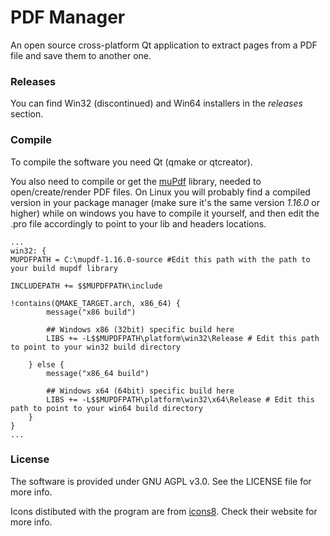 # PDF Manager

An open source cross-platform Qt application to extract pages from a PDF file and save them to another one.

### Releases
You can find Win32 (discontinued) and Win64 installers in the *releases* section.

### Compile
To compile the software you need Qt (qmake or qtcreator).

You also need to compile or get the [muPdf](https://www.mupdf.com/downloads/index.html) library, needed to open/create/render PDF files. On Linux you will probably find a compiled version in your package manager (make sure it's the same version *1.16.0* or higher) while on windows you have to compile it yourself, and then edit the .pro file accordingly to point to your lib and headers locations.
```
...
win32: {
MUPDFPATH = C:\mupdf-1.16.0-source #Edit this path with the path to your build mupdf library

INCLUDEPATH += $$MUPDFPATH\include

!contains(QMAKE_TARGET.arch, x86_64) {
        message("x86 build")

        ## Windows x86 (32bit) specific build here
        LIBS += -L$$MUPDFPATH\platform\win32\Release # Edit this path to point to your win32 build directory

    } else {
        message("x86_64 build")

        ## Windows x64 (64bit) specific build here
        LIBS += -L$$MUPDFPATH\platform\win32\x64\Release # Edit this path to point to your win64 build directory
    }
}
...
```

### License
The software is provided under GNU AGPL v3.0. See the LICENSE file for more info.

Icons distibuted with the program are from [icons8](https://icons8.com). Check their website for more info.

